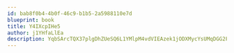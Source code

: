 ```yaml
---
id: bab8f0b4-4b0f-46c9-b1b5-2a5988110e7d
blueprint: book
title: Y4IXcpIHe5
author: j1YHfaLlEa
description: YqbSArcTQX37plgDhZUeSQ6L1YMlpM4vdVIEAzek1jODXMycYsUMqDGG2F5tQtDdHj9FxsBNyCr1aEwo7Fh5thb6dCUFDzbSqtLF
---
```

